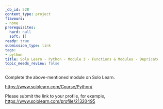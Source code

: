 ```yaml
---
_db_id: 528
content_type: project
flavours:
- none
prerequisites:
  hard: null
  soft: []
ready: true
submission_type: link
tags:
- python
title: Solo Learn - Python - Module 3 - Functions & Modules - Depricated
topic_needs_review: false
---
```


Complete the above-mentioned module on Solo Learn.

https://www.sololearn.com/Course/Python/

Please submit the link to your profile, for example, https://www.sololearn.com/profile/21320495